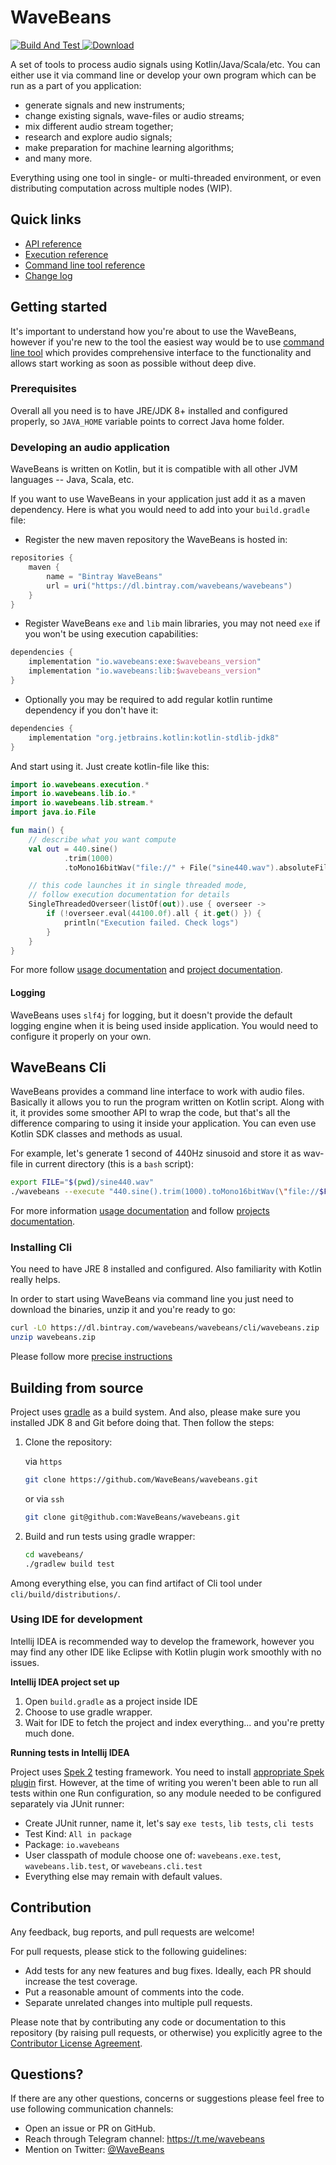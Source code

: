 # WaveBeans
[ ![Build And Test](https://github.com/wavebeans/wavebeans/workflows/Build%20And%20Test/badge.svg) ](https://github.com/WaveBeans/wavebeans/actions?query=workflow%3A%22Build+And+Test%22)
[ ![Download](https://api.bintray.com/packages/wavebeans/wavebeans/wavebeans/images/download.svg?version=0.0.3) ](https://bintray.com/wavebeans/wavebeans/wavebeans/0.0.3/link)

A set of tools to process audio signals using Kotlin/Java/Scala/etc. You can either use it via command line or develop your own program which can be run as a part of you application:

* generate signals and new instruments;
* change existing signals, wave-files or audio streams;
* mix different audio stream together;
* research and explore audio signals;
* make preparation for machine learning algorithms;
* and many more.

Everything using one tool in single- or multi-threaded environment, or even distributing computation across multiple nodes (WIP).

## Quick links

* [API reference](docs/user/api/readme.md)
* [Execution reference](docs/user/exe/readme.md)
* [Command line tool reference](docs/user/cli/readme.md)
* [Change log](CHANGELOG.md)

## Getting started 

It's important to understand how you're about to use the WaveBeans, however if you're new to the tool the easiest way would be to use [command line tool](#wavebeans-cli) which provides comprehensive interface to the functionality and allows start working as soon as possible without deep dive.

### Prerequisites

Overall all you need is to have JRE/JDK 8+ installed and configured properly, so `JAVA_HOME` variable points to correct Java home folder. 

### Developing an audio application

WaveBeans is written on Kotlin, but it is compatible with all other JVM languages -- Java, Scala, etc.

If you want to use WaveBeans in your application just add it as a maven dependency. Here is what you would need to add into your `build.gradle` file:

* Register the new maven repository the WaveBeans is hosted in:

```groovy
repositories {
    maven {
        name = "Bintray WaveBeans"
        url = uri("https://dl.bintray.com/wavebeans/wavebeans")
    }
}
```

* Register WaveBeans `exe` and `lib` main libraries, you may not need `exe` if you won't be using execution capabilities:

```groovy
dependencies {
    implementation "io.wavebeans:exe:$wavebeans_version"
    implementation "io.wavebeans:lib:$wavebeans_version"
}
```

* Optionally you may be required to add regular kotlin runtime dependency if you don't have it:
```groovy
dependencies {
    implementation "org.jetbrains.kotlin:kotlin-stdlib-jdk8"
}
```

And start using it. Just create kotlin-file like this:

```kotlin
import io.wavebeans.execution.*
import io.wavebeans.lib.io.*
import io.wavebeans.lib.stream.*
import java.io.File

fun main() {
    // describe what you want compute
    val out = 440.sine()
            .trim(1000)
            .toMono16bitWav("file://" + File("sine440.wav").absoluteFile)

    // this code launches it in single threaded mode,
    // follow execution documentation for details
    SingleThreadedOverseer(listOf(out)).use { overseer ->
        if (!overseer.eval(44100.0f).all { it.get() }) {
            println("Execution failed. Check logs")
        }
    }
}
```

For more follow [usage documentation](docs/user/api/readme.md) and [project documentation](lib/readme.md). 

#### Logging

WaveBeans uses `slf4j` for logging, but it doesn't provide the default logging engine when it is being used inside application. You would need to configure it properly on your own.

## WaveBeans Cli

WaveBeans provides a command line interface to work with audio files. Basically it allows you to run the program written on Kotlin script. Along with it, it provides some smoother API to wrap the code, but that's all the difference comparing to using it inside your application. You can even use Kotlin SDK classes and methods as usual.

For example, let's generate 1 second of 440Hz sinusoid and store it as wav-file in current directory (this is a `bash` script):

```bash
export FILE="$(pwd)/sine440.wav"
./wavebeans --execute "440.sine().trim(1000).toMono16bitWav(\"file://$FILE\").out()"
```

For more information [usage documentation](docs/user/cli/readme.md) and follow [projects documentation](cli/readme.md). 

### Installing Cli

You need to have JRE 8 installed and configured. Also familiarity with Kotlin really helps.

In order to start using WaveBeans via command line you just need to download the binaries, unzip it and you're ready to go:

```bash
curl -LO https://dl.bintray.com/wavebeans/wavebeans/cli/wavebeans.zip
unzip wavebeans.zip
```

Please follow more [precise instructions](/docs/user/cli/readme.md#installation-instructions) 

## Building from source

Project uses [gradle](https://gradle.org/) as a build system. And also, please make sure you installed JDK 8 and Git before doing that. Then follow the steps:

1. Clone the repository:
    
    via `https`
    ```bash
    git clone https://github.com/WaveBeans/wavebeans.git
    ```
    or via `ssh`
    ```bash
    git clone git@github.com:WaveBeans/wavebeans.git
    ```
2. Build and run tests using gradle wrapper:
    ```bash
    cd wavebeans/
    ./gradlew build test
    ```

Among everything else, you can find artifact of Cli tool under `cli/build/distributions/`.

### Using IDE for development

Intellij IDEA is recommended way to develop the framework, however you may find any other IDE like Eclipse with Kotlin plugin work smoothly with no issues.

**Intellij IDEA project set up**

1. Open `build.gradle` as a project inside IDE
2. Choose to use gradle wrapper.
3. Wait for IDE to fetch the project and index everything... and you're pretty much done.

**Running tests in Intellij IDEA**

Project uses [Spek 2](https://www.spekframework.org/) testing framework. You need to install [appropriate Spek plugin](https://plugins.jetbrains.com/plugin/10915-spek-framework/) first. However, at the time of writing you weren't been able to run all tests within one Run configuration, so any module needed to be configured separately via JUnit runner:

* Create JUnit runner, name it, let's say `exe tests`, `lib tests`, `cli tests`
* Test Kind: `All in package`
* Package: `io.wavebeans`
* User classpath of module choose one of: `wavebeans.exe.test`, `wavebeans.lib.test`, or `wavebeans.cli.test`
* Everything else may remain with default values. 

## Contribution

Any feedback, bug reports, and pull requests are welcome!

For pull requests, please stick to the following guidelines:

* Add tests for any new features and bug fixes. Ideally, each PR should increase the test coverage.
* Put a reasonable amount of comments into the code.
* Separate unrelated changes into multiple pull requests.

Please note that by contributing any code or documentation to this repository (by raising pull requests, or otherwise) you explicitly agree to the [Contributor License Agreement](CONTRIBUTION.md).

## Questions?

If there are any other questions, concerns or suggestions please feel free to use following communication channels:

* Open an issue or PR on GitHub.
* Reach through Telegram channel: https://t.me/wavebeans
* Mention on Twitter: [@WaveBeans](https://twitter.com/WaveBeans)
